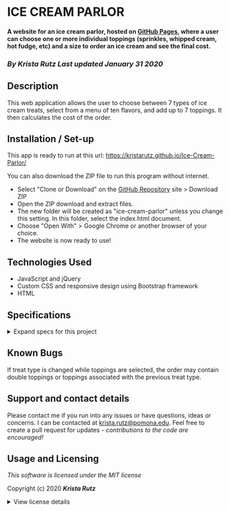# ICE CREAM PARLOR

#### A website for an ice cream parlor, hosted on [GitHub Pages](https://kristarutz.github.io/Ice-Cream-Parlor/), where a user can choose one or more individual toppings (sprinkles, whipped cream, hot fudge, etc) and a size to order an ice cream and see the final cost.


### _By **Krista Rutz** Last updated January 31 2020_

## Description

This web application allows the user to choose between 7 types of ice cream treats, select from a menu of ten flavors, and add up to 7 toppings. It then calculates the cost of the order.

## Installation / Set-up

This app is ready to run at this url:
https://kristarutz.github.io/Ice-Cream-Parlor/

You can also download the ZIP file to run this program without internet.
* Select "Clone or Download" on the [GitHub Repository](https://github.com/KristaRutz/Ice-Cream-Parlor.git) site > Download ZIP
* Open the ZIP download and extract files.
* The new folder will be created as "ice-cream-parlor" unless you change this setting. In this folder, select the index.html document.
* Choose "Open With" > Google Chrome or another browser of your choice.
* The website is now ready to use!

## Technologies Used

* JavaScript and jQuery
* Custom CSS and responsive design using Bootstrap framework
* HTML

## Specifications
<details>
  <summary>Expand specs for this project</summary>

| Spec | Example Input | Expected Output |
| :-------------     | :------------- | :------------- |
| User begins with an empty cart | "Example" | "Example" |
| When user clicks on cart, the contents of the cart are displayed | click <kbd>View cart</kbd>| "nothing in the cart" message, <kbd>new</kbd> button |
| Create input form for a new ice cream creation
| User selects "new" ice cream creation | click <kbd>new</kbd> | new creation form appears |
| User selects "Kid's Scoop" option | Size: <kbd>Kid's</kbd> | Price updates to $2.50 but user cannot add to cart |
| User selects chocolate flavor | Flavor: <kbd>Chocolate</kbd> | Price remains $2.50 and user can add to cart |
| User does not select any toppings | Toppings: <kbd>None</kbd> | Price remains $2.50 and user can add to cart |
| User selects 1 topping | Toppings: <kbd>Sprinkles</kbd> | Price updates to $2.80 and user can add to cart |
| User adds to cart | click <kbd>Add to cart</kbd> | Cart size increases to 1, form is reset, and <kbd>Add another creation</kbd> button appears |
| When user clicks on cart, the contents of the cart are displayed | click <kbd>View cart</kbd>| "1 kid's scoop" message, price, total price, <kbd>checkout</kbd> button, <kbd>new</kbd> button |
||||
| User selects "Triple Scoop" option | Size: <kbd>Triple</kbd> | Price updates to $5 but user cannot add to cart |
| User selects chocolate flavor | Flavor: <kbd>Chocolate</kbd> | Price remains $5 and user cannot add to cart - must select three flavors |
| User selects chocolate, strawberry, vanilla flavor | Flavor: <kbd>Chocolate</kbd> <kbd>Strawberry</kbd> <kbd>Vanilla</kbd> | Price remains $5 and user can add to cart |
| User does not select any toppings | Toppings: <kbd>None</kbd> | Price remains $5 and user can add to cart |
| User selects 1 topping | Toppings: <kbd>Sprinkles</kbd> | Price updates to $5.30 and user can add to cart |
| User adds a second item to cart | click <kbd>Add to cart</kbd> | Cart size increases to 2, form is reset, and <kbd>Add another creation</kbd> button appears |
| When user clicks on cart, the contents of the cart are displayed | click <kbd>View cart</kbd>| "1 kid's scoop" message, price, "1 triple scoop" message, price, total price, <kbd>checkout</kbd> button, <kbd>new</kbd> button |

</details>

## Known Bugs

If treat type is changed while toppings are selected, the order may contain double toppings or toppings associated with the previous treat type.

## Support and contact details

Please contact me if you run into any issues or have questions, ideas or concerns.  I can be contacted at <krista.rutz@pomona.edu>. Feel free to create a pull request for updates - _contributions to the code are encouraged!_

## Usage and Licensing

*This software is licensed under the MIT license*

Copyright (c) 2020 **_Krista Rutz_**

<details>
  <summary>View license details</summary>

Permission is hereby granted, free of charge, to any person obtaining a copy of this software and associated documentation files (the "Software"), to deal in the Software without restriction, including without limitation the rights to use, copy, modify, merge, publish, distribute, sublicense, and/or sell copies of the Software, and to permit persons to whom the Software is furnished to do so, subject to the following conditions:

The above copyright notice and this permission notice shall be included in all copies or substantial portions of the Software.

THE SOFTWARE IS PROVIDED "AS IS", WITHOUT WARRANTY OF ANY KIND, EXPRESS OR IMPLIED, INCLUDING BUT NOT LIMITED TO THE WARRANTIES OF MERCHANTABILITY, FITNESS FOR A PARTICULAR PURPOSE AND NONINFRINGEMENT. IN NO EVENT SHALL THE AUTHORS OR COPYRIGHT HOLDERS BE LIABLE FOR ANY CLAIM, DAMAGES OR OTHER LIABILITY, WHETHER IN AN ACTION OF CONTRACT, TORT OR OTHERWISE, ARISING FROM, OUT OF OR IN CONNECTION WITH THE SOFTWARE OR THE USE OR OTHER DEALINGS IN THE SOFTWARE.
</details>